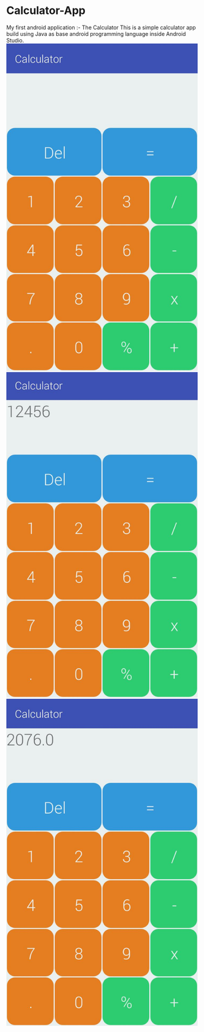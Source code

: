 # Calculator-App
My first android application :- The Calculator
This is a simple calculator app build using Java as base android programming language inside Android Studio. 
![Img1](image1.jpeg)
![Img2](image2.jpeg)
![Img3](image3.jpeg)
